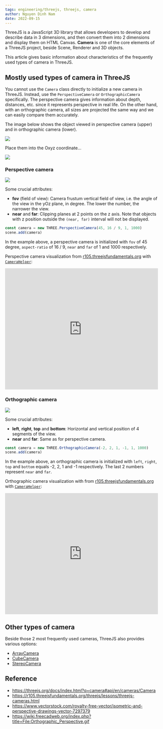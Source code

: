 ```yaml
---
tags: engineering/threejs, threejs, camera
author: Nguyen Dinh Nam
date: 2022-09-15
---
```


ThreeJS is a JavaScript 3D library that allows developers to develop and describe data in 3 dimensions, and then convert them into 2 dimensions and display them on HTML Canvas. **Camera** is one of the core elements of a ThreeJS project, beside Scene, Renderer and 3D objects.

This article gives basic information about characteristics of the frequently used types of camera in ThreeJS.

## Mostly used types of camera in ThreeJS

You cannot use the `Camera` class directly to initialize a new camera in ThreeJS. Instead, use the `PerspectiveCamera` or `OrthographicCamera` specifically. The perspective camera gives information about depth, distances, etc. since it represents perspective in real life. On the other hand, with an orthographic camera, all sizes are projected the same way and we can easily compare them accurately.

The image below shows the object viewed in perspective camera (upper) and in orthographic camera (lower).

![](https://i.imgur.com/Va74b4E.png)

Place them into the Oxyz coordinate...

![](https://i.imgur.com/uIocTAX.png)

### Perspective camera

![](https://i.imgur.com/OIpfGw7.png)

Some crucial attributes:
- **fov** (field of view): Camera frustum vertical field of view, i.e. the angle of the view in the yOz plane, in degree. The lower the number, the narrower the view.
- **near** and **far**: Clipping planes at 2 points on the z axis. Note that objects with z position outside the `(near, far)` interval will not be displayed.

```javascript
const camera = new THREE.PerspectiveCamera(45, 16 / 9, 1, 1000)
scene.add(camera)
```

In the example above, a perspective camera is initialized with `fov` of 45 degree, `aspect-ratio` of 16 / 9, `near` and `far` of 1 and 1000 respectively.

Perspective camera visualization from [r105.threejsfundamentals.org](https://r105.threejsfundamentals.org/threejs/threejs-cameras-perspective-2-scenes.html) with [`CameraHelper`](https://threejs.org/docs/index.html?q=camera#api/en/helpers/CameraHelper):

<iframe height="400" style="width: 100%;" scrolling="no" title="ThreeJS - Cameras - Perspective 2 views" src="https://codepen.io/nguyend-nam/embed/abGmYBp?default-tab=result" frameborder="no" allowfullscreen="true"></iframe>

### Orthographic camera

![](https://i.imgur.com/cX1U9zI.png)

Some crucial attributes:
- **left**, **right**, **top** and **bottom**: Horizontal and vertical position of 4 segments of the view.
- **near** and **far**: Same as for perspective camera.

```javascript
const camera = new THREE.OrthographicCamera(-2, 2, 1, -1, 1, 1000)
scene.add(camera)
```

In the example above, an orthographic camera is initialized with `left`, `right`, `top` and `bottom` equals -2, 2, 1 and -1 respectively. The last 2 numbers represent `near` and `far`.

Orthographic camera visualization with from [r105.threejsfundamentals.org](https://r105.threejsfundamentals.org/threejs/threejs-cameras-orthographic-2-scenes.html) with [`CameraHelper`](https://threejs.org/docs/index.html?q=camera#api/en/helpers/CameraHelper):

<iframe height="400" style="width: 100%;" scrolling="no" title="ThreeJS - Cameras - Perspective 2 views" src="https://codepen.io/nguyend-nam/embed/BaxLrWv?default-tab=result" frameborder="no" allowfullscreen="true"></iframe>

## Other types of camera
Beside those 2 most frequently used cameras, ThreeJS also provides various options:
- [ArrayCamera](https://threejs.org/docs/index.html?q=camera#api/en/cameras/ArrayCamera)
- [CubeCamera](https://threejs.org/docs/index.html?q=camera#api/en/cameras/CubeCamera)
- [StereoCamera](https://threejs.org/docs/index.html?q=camera#api/en/cameras/StereoCamera)

## Reference
- https://threejs.org/docs/index.html?q=camera#api/en/cameras/Camera
- https://r105.threejsfundamentals.org/threejs/lessons/threejs-cameras.html
- https://www.vectorstock.com/royalty-free-vector/isometric-and-perspective-drawings-vector-7297379
- https://wiki.freecadweb.org/index.php?title=File:Orthographic_Perspective.gif